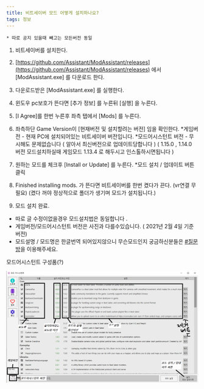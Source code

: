 ```yaml
---
title: 비트세이버 모드 어떻게 설치하나요?
tags: 정보
---
```


```
* 따로 공지 있을때 빼고는 모든버전 동일
```

1. 비트세이버를 설치한다.

2. [https://github.com/Assistant/ModAssistant/releases](https://github.com/Assistant/ModAssistant/releases) 에서 [ModAssistant.exe] 를 다운로드 한다.

3. 다운로드받은 [ModAssistant.exe] 를 실행한다.

4. 윈도우 pc보호가 뜬다면 [추가 정보] 를 누른뒤 [실행] 을 누른다.

5. [I Agree]를 한번 누른후 좌측 탭에서 [Mods] 를 누른다.

6. 좌측하단 Game Version이 [현재버전 및 설치할려는 버전] 임을 확인한다.
*게임버전 - 현재 PC에 설치되어있는 비트세이버 버전입니다.
*모드어시스턴트 버전 - 무시해도 문제없습니다 
( 알아서 최신버전으로 업데이트당합니다 )
(  1.15.0 , 1.14.0 버전 모드설치하실때 게임모드 1.13.4 로 해두시고 인스톨하시면됩니다 )

7. 원하는 모드를 체크후 [Install or Update] 를 누른다. 
*모드 설치 / 업데이트 버튼 클릭

8. Finished installing mods. 가 뜬다면 비트세이버를 한번 켰다가 끈다. (vr연결 무필요) (켰다 꺼야 정상적으로 폴더가 생기며 모드가 설치됩니다.)

9.  모드 설치 완료.

* 따로 글 수정이없을경우  모드설치법은 동일합니다 .
* 게임버전/모드어시스턴트 버전은 사진과 다를수있습니다. 
( 2021년 2월 4일 기준  버전)
* 모드설명 / 모드명은 한글번역 되어있지않으니 무슨모드인지 궁금하신분들은
  [#질문방](https://discord.gg/SEFBZrG)을 이용해주세요.

모드어시스턴트 구성품(?)

![](/img/information/1.png)